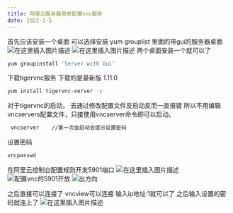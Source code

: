 ```yaml
---
title: 阿里云服务器简单配置vnc服务
date: 2022-1-5
---
```


首先应该安装一个桌面
可以选择安装 yum grouplist 里面的带gui的服务器桌面
![在这里插入图片描述](https://img-blog.csdnimg.cn/4f0b958b35b346f4a8832afbac0b4090.png?x-oss-process=image/watermark,type_ZHJvaWRzYW5zZmFsbGJhY2s,shadow_50,text_Q1NETiBAeGM5Nzk5MDY1NzA=,size_20,color_FFFFFF,t_70,g_se,x_16)
![在这里插入图片描述](https://img-blog.csdnimg.cn/b326585ed0664a66bef044b3355e4c52.png?x-oss-process=image/watermark,type_ZHJvaWRzYW5zZmFsbGJhY2s,shadow_50,text_Q1NETiBAeGM5Nzk5MDY1NzA=,size_11,color_FFFFFF,t_70,g_se,x_16)
两个桌面安装一个就可以了 

```bash
yum groupinstall 'Server with Gui' 
```




下载tigervnc服务
下载的是最新版 1.11.0

```bash
yum install tigervnc-server -y
```

对于tigervnc的启动。
去通过修改配置文件反启动反而一直报错
所以不用编辑vncservers配置文件，只接使用vncserver命令即可以启动。
```bash
 vncserver    //第一次会启动会提示设置密码
```

设置密码

```bash
vncpasswd
```

在阿里云控制台配置规则开发5901端口
![在这里插入图片描述](https://img-blog.csdnimg.cn/fb377e9cec1e473bb9adbfc4d7a1d701.png?x-oss-process=image/watermark,type_ZHJvaWRzYW5zZmFsbGJhY2s,shadow_50,text_Q1NETiBAeGM5Nzk5MDY1NzA=,size_20,color_FFFFFF,t_70,g_se,x_16)
![配置vnc的5901开放](https://img-blog.csdnimg.cn/3b6aff4e2c5f403aad19d5105c38e737.png?x-oss-process=image/watermark,type_ZHJvaWRzYW5zZmFsbGJhY2s,shadow_50,text_Q1NETiBAeGM5Nzk5MDY1NzA=,size_20,color_FFFFFF,t_70,g_se,x_16)
![出方向](https://img-blog.csdnimg.cn/d66829ab69774d65bc1426cc290bfe50.png?x-oss-process=image/watermark,type_ZHJvaWRzYW5zZmFsbGJhY2s,shadow_50,text_Q1NETiBAeGM5Nzk5MDY1NzA=,size_20,color_FFFFFF,t_70,g_se,x_16)

之后直接可以连接了
vncview可以连接  输入ip地址:1就可以了
之后输入设置的密码就连上了
![在这里插入图片描述](https://img-blog.csdnimg.cn/bf3f91e7a99a4529910f6475845d6dc5.png?x-oss-process=image/watermark,type_ZHJvaWRzYW5zZmFsbGJhY2s,shadow_50,text_Q1NETiBAeGM5Nzk5MDY1NzA=,size_17,color_FFFFFF,t_70,g_se,x_16)